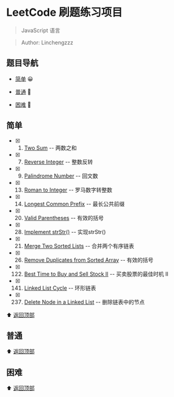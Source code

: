 # LeetCode 刷题练习项目

> JavaScript 语言

> Author: Linchengzzz

## 题目导航

- [简单](#简单) 😀

- [普通](#普通) 🤔

- [困难](困年) 👿

## 简单

- [x] 1. [Two Sum](1.two-sum.js) -- 两数之和

- [x] 7. [Reverse Integer](7.reverse-integer.js) -- 整数反转

- [x] 9. [Palindrome Number](9.palindrome-number.js) -- 回文数

- [x] 13. [Roman to Integer](13.roman-to-integer.js) -- 罗马数字转整数

- [x] 14. [Longest Common Prefix](14.longest-common-prefix.js) -- 最长公共前缀

- [x] 20. [Valid Parentheses](20.valid-parentheses.js) -- 有效的括号

- [x] 28. [Implement strStr()](28.implement-strstr.js) -- 实现strStr()

- [x] 21. [Merge Two Sorted Lists](21.merge-two-sorted-lists.js) -- 合并两个有序链表

- [x] 26. [Remove Duplicates from Sorted Array](26.remove-duplicates-from-sorted-array.js) -- 有效的括号

- [x] 122. [Best Time to Buy and Sell Stock II](122.best-time-to-buy-and-sell-stock-ii.js) -- 买卖股票的最佳时机 II

- [x] 141. [Linked List Cycle](141.linked-list-cycle.js) -- 环形链表

- [x] 237. [Delete Node in a Linked List](237.delete-node-in-a-linked-list.js) -- 删除链表中的节点

⬆︎ [返回顶部](#题目导航)

## 普通

⬆︎ [返回顶部](#题目导航)

## 困难

⬆︎ [返回顶部](#题目导航)
